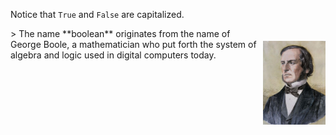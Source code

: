 Notice that `True` and `False` are capitalized.

<img src="image/george-boole.jpg" style="float:right;width:100px;margin-top:20px;">
> The name **boolean** originates from the name of George Boole, a mathematician who put forth the system of algebra and logic used in digital computers today.
